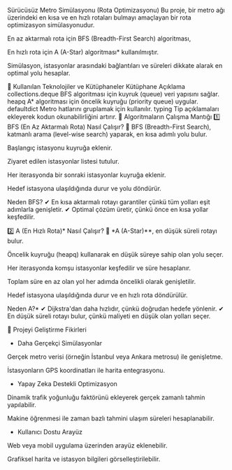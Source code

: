 Sürücüsüz Metro Simülasyonu (Rota Optimizasyonu)
Bu proje, bir metro ağı üzerindeki en kısa ve en hızlı rotaları bulmayı amaçlayan bir rota optimizasyon simülasyonudur.

En az aktarmalı rota için BFS (Breadth-First Search) algoritması,

En hızlı rota için A (A-Star) algoritması* kullanılmıştır.

Simülasyon, istasyonlar arasındaki bağlantıları ve süreleri dikkate alarak en optimal yolu hesaplar.

📌 Kullanılan Teknolojiler ve Kütüphaneler
Kütüphane	Açıklama
collections.deque	BFS algoritması için kuyruk (queue) veri yapısını sağlar.
heapq	A* algoritması için öncelik kuyruğu (priority queue) uygular.
defaultdict	Metro hatlarını gruplamak için kullanılır.
typing	Tip açıklamaları ekleyerek kodun okunabilirliğini artırır.
📌 Algoritmaların Çalışma Mantığı
1️⃣ BFS (En Az Aktarmalı Rota)
Nasıl Çalışır?
📌 BFS (Breadth-First Search), katmanlı arama (level-wise search) yaparak, en kısa adımlı yolu bulur.

Başlangıç istasyonu kuyruğa eklenir.

Ziyaret edilen istasyonlar listesi tutulur.

Her iterasyonda bir sonraki istasyonlar kuyruğa eklenir.

Hedef istasyona ulaşıldığında durur ve yolu döndürür.

Neden BFS?
✔ En kısa aktarmalı rotayı garantiler çünkü tüm yolları eşit adımlarla genişletir.
✔ Optimal çözüm üretir, çünkü önce en kısa yollar keşfedilir.

2️⃣ A (En Hızlı Rota)*
Nasıl Çalışır?
📌 *A (A-Star)**, en düşük süreli rotayı bulur.

Öncelik kuyruğu (heapq) kullanarak en düşük süreye sahip olan yolu seçer.

Her iterasyonda komşu istasyonlar keşfedilir ve süre hesaplanır.

Toplam süre en az olan yol her adımda öncelikli olarak genişletilir.

Hedef istasyona ulaşıldığında durur ve en hızlı rota döndürülür.

Neden A?*
✔ Dijkstra'dan daha hızlıdır, çünkü doğrudan hedefe yönlenir.
✔ En düşük süreli rotayı bulur, çünkü maliyeti en düşük olan yolları seçer.

📌 Projeyi Geliştirme Fikirleri
+ Daha Gerçekçi Simülasyonlar

Gerçek metro verisi (örneğin İstanbul veya Ankara metrosu) ile genişletme.

İstasyonların GPS koordinatları ile harita entegrasyonu.

+ Yapay Zeka Destekli Optimizasyon

Dinamik trafik yoğunluğu faktörünü ekleyerek gerçek zamanlı tahmin yapılabilir.

Makine öğrenmesi ile zaman bazlı tahmini ulaşım süreleri hesaplanabilir.

+ Kullanıcı Dostu Arayüz

Web veya mobil uygulama üzerinden arayüz eklenebilir.

Grafiksel harita ve istasyon bilgileri görselleştirilebilir.
